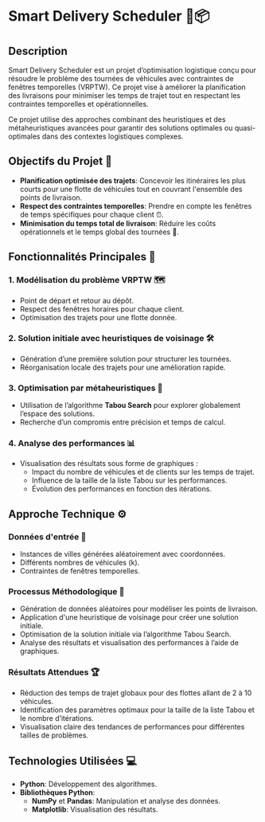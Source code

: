 # Smart Delivery Scheduler 🚚📦

## Description

Smart Delivery Scheduler est un projet d’optimisation logistique conçu pour résoudre le problème des tournées de véhicules avec contraintes de fenêtres temporelles (VRPTW). Ce projet vise à améliorer la planification des livraisons pour minimiser les temps de trajet tout en respectant les contraintes temporelles et opérationnelles.

Ce projet utilise des approches combinant des heuristiques et des métaheuristiques avancées pour garantir des solutions optimales ou quasi-optimales dans des contextes logistiques complexes.

## Objectifs du Projet 🎯

- **Planification optimisée des trajets**: Concevoir les itinéraires les plus courts pour une flotte de véhicules tout en couvrant l'ensemble des points de livraison.
- **Respect des contraintes temporelles**: Prendre en compte les fenêtres de temps spécifiques pour chaque client ⏰.
- **Minimisation du temps total de livraison**: Réduire les coûts opérationnels et le temps global des tournées 💸.

## Fonctionnalités Principales 🔧

### 1. Modélisation du problème VRPTW 🗺️
- Point de départ et retour au dépôt.
- Respect des fenêtres horaires pour chaque client.
- Optimisation des trajets pour une flotte donnée.

### 2. Solution initiale avec heuristiques de voisinage 🛠️
- Génération d’une première solution pour structurer les tournées.
- Réorganisation locale des trajets pour une amélioration rapide.

### 3. Optimisation par métaheuristiques 🚀
- Utilisation de l’algorithme **Tabou Search** pour explorer globalement l’espace des solutions.
- Recherche d’un compromis entre précision et temps de calcul.

### 4. Analyse des performances 📊
- Visualisation des résultats sous forme de graphiques :
  - Impact du nombre de véhicules et de clients sur les temps de trajet.
  - Influence de la taille de la liste Tabou sur les performances.
  - Évolution des performances en fonction des itérations.

## Approche Technique ⚙️

### Données d'entrée 📍
- Instances de villes générées aléatoirement avec coordonnées.
- Différents nombres de véhicules (k).
- Contraintes de fenêtres temporelles.

### Processus Méthodologique 🧭
- Génération de données aléatoires pour modéliser les points de livraison.
- Application d'une heuristique de voisinage pour créer une solution initiale.
- Optimisation de la solution initiale via l’algorithme Tabou Search.
- Analyse des résultats et visualisation des performances à l’aide de graphiques.

### Résultats Attendues 🏆
- Réduction des temps de trajet globaux pour des flottes allant de 2 à 10 véhicules.
- Identification des paramètres optimaux pour la taille de la liste Tabou et le nombre d’itérations.
- Visualisation claire des tendances de performances pour différentes tailles de problèmes.

## Technologies Utilisées 💻
- **Python**: Développement des algorithmes.
- **Bibliothèques Python**:
  - **NumPy** et **Pandas**: Manipulation et analyse des données.
  - **Matplotlib**: Visualisation des résultats.

